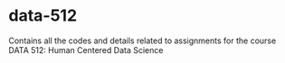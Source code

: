 # data-512
Contains all the codes and details related to assignments for the course DATA 512: Human Centered Data Science
